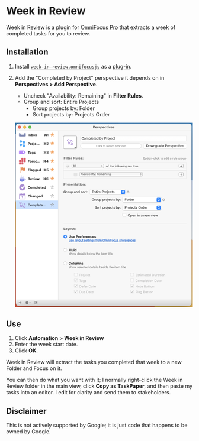 # Week in Review

Week in Review is a plugin for [OmniFocus Pro][omnifocus] that extracts a week
of completed tasks for you to review.

## Installation

1.  Install [`week-in-review.omnifocusjs`](week-in-review.omnifocusjs) as a
    [plug-in][plug-in].
1.  Add the "Completed by Project" perspective it depends on in
    **Perspectives > Add Perspective**.

    - Uncheck "Availability: Remaining" in **Filter Rules**.
    - Group and sort: Entire Projects
         - Group projects by: Folder
         - Sort projects by: Projects Order

    ![Completed by Project perspective](docs/completed-by-project.png)

## Use

1.  Click **Automation > Week in Review**
1.  Enter the week start date.
1.  Click **OK**.

Week in Review will extract the tasks you completed that week to a new Folder
and Focus on it.

You can then do what you want with it; I normally right-click the Week in Review
folder in the main view, click **Copy as TaskPaper**, and then paste my tasks
into an editor. I edit for clarity and send them to stakeholders.

## Disclaimer

This is not actively supported by Google; it is just code that happens to be
owned by Google.

[omnifocus]: https://www.omnigroup.com/omnifocus/
[plug-in]: https://omni-automation.com/actions/action-01.html
